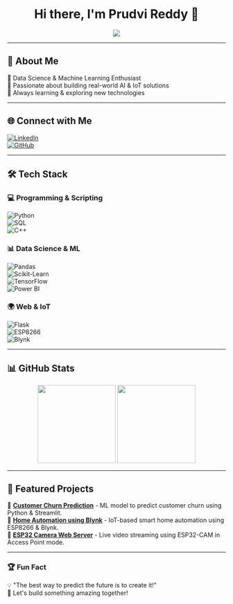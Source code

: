 <h1 align="center">Hi there, I'm Prudvi Reddy 👋</h1>

<p align="center">
  <img src="https://readme-typing-svg.herokuapp.com?font=Fira+Code&weight=600&size=22&pause=1000&color=F73B3B&center=true&vCenter=true&width=600&lines=Data+Scientist+%7C+ML+Enthusiast+%7C+IoT+Developer;Passionate+about+AI%2C+ML%2C+and+Data+Science;Transforming+Ideas+into+Real-World+Projects" />
</p>

---

## 🚀 About Me  
🔹 Data Science & Machine Learning Enthusiast  
🔹 Passionate about building real-world AI & IoT solutions  
🔹 Always learning & exploring new technologies  

---

## 🌐 Connect with Me  
[![LinkedIn](https://img.shields.io/badge/LinkedIn-blue?style=for-the-badge&logo=linkedin)](https://www.linkedin.com/in/prudvireddy3/)  
[![GitHub](https://img.shields.io/badge/GitHub-black?style=for-the-badge&logo=github)](https://github.com/prudvireddy3)  

---

## 🛠 Tech Stack  
### 💻 Programming & Scripting  
![Python](https://img.shields.io/badge/Python-3776AB?style=for-the-badge&logo=python&logoColor=white)  
![SQL](https://img.shields.io/badge/SQL-4479A1?style=for-the-badge&logo=MySQL&logoColor=white)  
![C++](https://img.shields.io/badge/C++-00599C?style=for-the-badge&logo=cplusplus&logoColor=white)  

### 📊 Data Science & ML  
![Pandas](https://img.shields.io/badge/Pandas-150458?style=for-the-badge&logo=pandas&logoColor=white)  
![Scikit-Learn](https://img.shields.io/badge/Scikit%20Learn-F7931E?style=for-the-badge&logo=scikit-learn&logoColor=white)  
![TensorFlow](https://img.shields.io/badge/TensorFlow-FF6F00?style=for-the-badge&logo=tensorflow&logoColor=white)  
![Power BI](https://img.shields.io/badge/Power%20BI-F2C811?style=for-the-badge&logo=powerbi&logoColor=black)  

### 🌍 Web & IoT  
![Flask](https://img.shields.io/badge/Flask-000000?style=for-the-badge&logo=flask&logoColor=white)  
![ESP8266](https://img.shields.io/badge/ESP8266-0078D7?style=for-the-badge&logo=arduino&logoColor=white)  
![Blynk](https://img.shields.io/badge/Blynk-00C000?style=for-the-badge&logo=blynk&logoColor=white)  

---

## 📊 GitHub Stats  
<p align="center">
  <img src="https://github-readme-stats.vercel.app/api?username=prudvireddy3&show_icons=true&theme=radical" height="180px">
  <img src="https://streak-stats.demolab.com/?user=prudvireddy3&theme=radical" height="180px">
</p>

---

## 📂 Featured Projects  
🔹 **[Customer Churn Prediction](https://github.com/prudvireddy3/customer-churn-prediction-2)** - ML model to predict customer churn using Python & Streamlit.  
🔹 **[Home Automation using Blynk](https://github.com/prudvireddy3/prudvireddy3-AutoConnect_home_automation_BLYNK)** - IoT-based smart home automation using ESP8266 & Blynk.  
🔹 **[ESP32 Camera Web Server](https://github.com/prudvireddy3/CameraWebServer_Access_Point)** - Live video streaming using ESP32-CAM in Access Point mode.  

---

### 🏆 Fun Fact  
💡 "The best way to predict the future is to create it!"  
🚀 Let's build something amazing together!  
